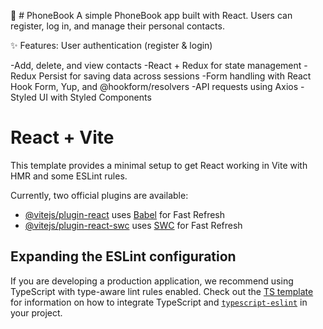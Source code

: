 📱 # PhoneBook
A simple PhoneBook app built with React. Users can register, log in, and manage their personal contacts.

✨ Features:
User authentication (register & login)

-Add, delete, and view contacts
-React + Redux for state management
-Redux Persist for saving data across sessions
-Form handling with React Hook Form, Yup, and @hookform/resolvers
-API requests using Axios
-Styled UI with Styled Components

# React + Vite

This template provides a minimal setup to get React working in Vite with HMR and some ESLint rules.

Currently, two official plugins are available:

- [@vitejs/plugin-react](https://github.com/vitejs/vite-plugin-react/blob/main/packages/plugin-react) uses [Babel](https://babeljs.io/) for Fast Refresh
- [@vitejs/plugin-react-swc](https://github.com/vitejs/vite-plugin-react/blob/main/packages/plugin-react-swc) uses [SWC](https://swc.rs/) for Fast Refresh

## Expanding the ESLint configuration

If you are developing a production application, we recommend using TypeScript with type-aware lint rules enabled. Check out the [TS template](https://github.com/vitejs/vite/tree/main/packages/create-vite/template-react-ts) for information on how to integrate TypeScript and [`typescript-eslint`](https://typescript-eslint.io) in your project.
